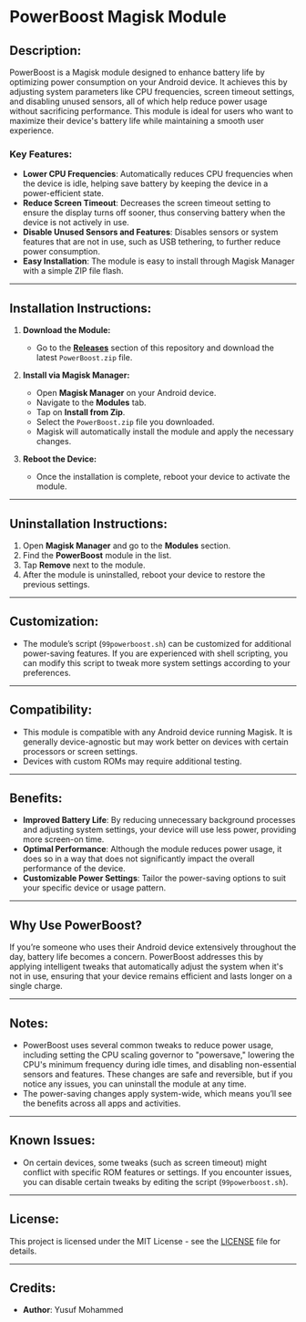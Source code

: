 # PowerBoost Magisk Module

## **Description:**
PowerBoost is a Magisk module designed to enhance battery life by optimizing power consumption on your Android device. It achieves this by adjusting system parameters like CPU frequencies, screen timeout settings, and disabling unused sensors, all of which help reduce power usage without sacrificing performance. This module is ideal for users who want to maximize their device's battery life while maintaining a smooth user experience.

### **Key Features:**
- **Lower CPU Frequencies**: Automatically reduces CPU frequencies when the device is idle, helping save battery by keeping the device in a power-efficient state.
- **Reduce Screen Timeout**: Decreases the screen timeout setting to ensure the display turns off sooner, thus conserving battery when the device is not actively in use.
- **Disable Unused Sensors and Features**: Disables sensors or system features that are not in use, such as USB tethering, to further reduce power consumption.
- **Easy Installation**: The module is easy to install through Magisk Manager with a simple ZIP file flash.

---

## **Installation Instructions:**
1. **Download the Module:**
   - Go to the **[Releases](https://github.com/Yusuf6411/PowerBoost-magisk/releases)** section of this repository and download the latest `PowerBoost.zip` file.

2. **Install via Magisk Manager:**
   - Open **Magisk Manager** on your Android device.
   - Navigate to the **Modules** tab.
   - Tap on **Install from Zip**.
   - Select the `PowerBoost.zip` file you downloaded.
   - Magisk will automatically install the module and apply the necessary changes.

3. **Reboot the Device:**
   - Once the installation is complete, reboot your device to activate the module.

---

## **Uninstallation Instructions:**
1. Open **Magisk Manager** and go to the **Modules** section.
2. Find the **PowerBoost** module in the list.
3. Tap **Remove** next to the module.
4. After the module is uninstalled, reboot your device to restore the previous settings.

---

## **Customization:**
- The module’s script (`99powerboost.sh`) can be customized for additional power-saving features. If you are experienced with shell scripting, you can modify this script to tweak more system settings according to your preferences.

---

## **Compatibility:**
- This module is compatible with any Android device running Magisk. It is generally device-agnostic but may work better on devices with certain processors or screen settings. 
- Devices with custom ROMs may require additional testing.

---

## **Benefits:**
- **Improved Battery Life**: By reducing unnecessary background processes and adjusting system settings, your device will use less power, providing more screen-on time.
- **Optimal Performance**: Although the module reduces power usage, it does so in a way that does not significantly impact the overall performance of the device.
- **Customizable Power Settings**: Tailor the power-saving options to suit your specific device or usage pattern.

---

## **Why Use PowerBoost?**
If you’re someone who uses their Android device extensively throughout the day, battery life becomes a concern. PowerBoost addresses this by applying intelligent tweaks that automatically adjust the system when it's not in use, ensuring that your device remains efficient and lasts longer on a single charge.

---

## **Notes:**
- PowerBoost uses several common tweaks to reduce power usage, including setting the CPU scaling governor to "powersave," lowering the CPU's minimum frequency during idle times, and disabling non-essential sensors and features. These changes are safe and reversible, but if you notice any issues, you can uninstall the module at any time.
- The power-saving changes apply system-wide, which means you’ll see the benefits across all apps and activities.

---

## **Known Issues:**
- On certain devices, some tweaks (such as screen timeout) might conflict with specific ROM features or settings. If you encounter issues, you can disable certain tweaks by editing the script (`99powerboost.sh`).

---

## **License:**
This project is licensed under the MIT License - see the [LICENSE](LICENSE) file for details.

---

## **Credits:**
- **Author**: Yusuf Mohammed
